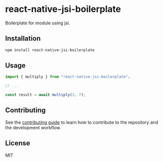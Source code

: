 # react-native-jsi-boilerplate

Boilerplate for module using jsi.

## Installation

```sh
npm install react-native-jsi-boilerplate
```

## Usage

```js
import { multiply } from "react-native-jsi-boilerplate";

// ...

const result = await multiply(3, 7);
```

## Contributing

See the [contributing guide](CONTRIBUTING.md) to learn how to contribute to the repository and the development workflow.

## License

MIT
